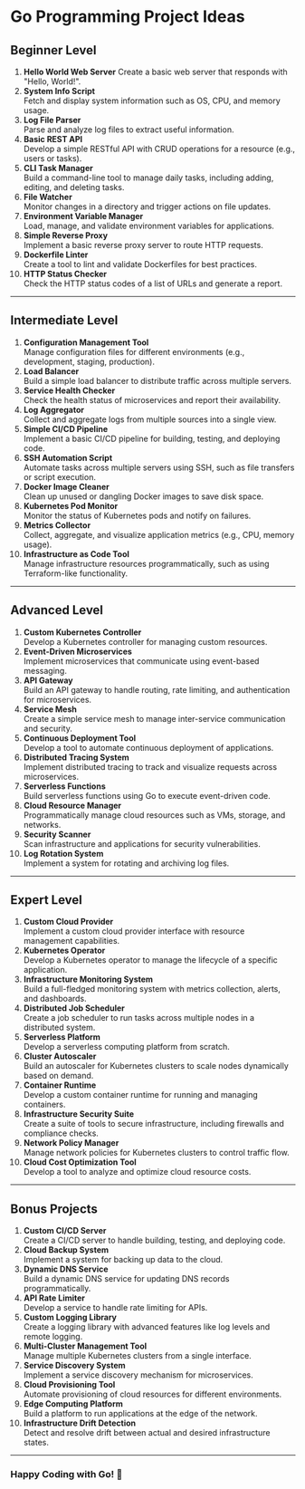 ﻿# Go Programming Project Ideas

## Beginner Level
1. **Hello World Web Server** 
   Create a basic web server that responds with "Hello, World!".
2. **System Info Script**  
   Fetch and display system information such as OS, CPU, and memory usage.
3. **Log File Parser**  
   Parse and analyze log files to extract useful information.
4. **Basic REST API**  
   Develop a simple RESTful API with CRUD operations for a resource (e.g., users or tasks).
5. **CLI Task Manager**  
   Build a command-line tool to manage daily tasks, including adding, editing, and deleting tasks.
6. **File Watcher**  
   Monitor changes in a directory and trigger actions on file updates.
7. **Environment Variable Manager**  
   Load, manage, and validate environment variables for applications.
8. **Simple Reverse Proxy**  
   Implement a basic reverse proxy server to route HTTP requests.
9. **Dockerfile Linter**  
   Create a tool to lint and validate Dockerfiles for best practices.
10. **HTTP Status Checker**  
    Check the HTTP status codes of a list of URLs and generate a report.

---

## Intermediate Level
1. **Configuration Management Tool**  
   Manage configuration files for different environments (e.g., development, staging, production).
2. **Load Balancer**  
   Build a simple load balancer to distribute traffic across multiple servers.
3. **Service Health Checker**  
   Check the health status of microservices and report their availability.
4. **Log Aggregator**  
   Collect and aggregate logs from multiple sources into a single view.
5. **Simple CI/CD Pipeline**  
   Implement a basic CI/CD pipeline for building, testing, and deploying code.
6. **SSH Automation Script**  
   Automate tasks across multiple servers using SSH, such as file transfers or script execution.
7. **Docker Image Cleaner**  
   Clean up unused or dangling Docker images to save disk space.
8. **Kubernetes Pod Monitor**  
   Monitor the status of Kubernetes pods and notify on failures.
9. **Metrics Collector**  
   Collect, aggregate, and visualize application metrics (e.g., CPU, memory usage).
10. **Infrastructure as Code Tool**  
    Manage infrastructure resources programmatically, such as using Terraform-like functionality.

---

## Advanced Level
1. **Custom Kubernetes Controller**  
   Develop a Kubernetes controller for managing custom resources.
2. **Event-Driven Microservices**  
   Implement microservices that communicate using event-based messaging.
3. **API Gateway**  
   Build an API gateway to handle routing, rate limiting, and authentication for microservices.
4. **Service Mesh**  
   Create a simple service mesh to manage inter-service communication and security.
5. **Continuous Deployment Tool**  
   Develop a tool to automate continuous deployment of applications.
6. **Distributed Tracing System**  
   Implement distributed tracing to track and visualize requests across microservices.
7. **Serverless Functions**  
   Build serverless functions using Go to execute event-driven code.
8. **Cloud Resource Manager**  
   Programmatically manage cloud resources such as VMs, storage, and networks.
9. **Security Scanner**  
   Scan infrastructure and applications for security vulnerabilities.
10. **Log Rotation System**  
    Implement a system for rotating and archiving log files.

---

## Expert Level
1. **Custom Cloud Provider**  
   Implement a custom cloud provider interface with resource management capabilities.
2. **Kubernetes Operator**  
   Develop a Kubernetes operator to manage the lifecycle of a specific application.
3. **Infrastructure Monitoring System**  
   Build a full-fledged monitoring system with metrics collection, alerts, and dashboards.
4. **Distributed Job Scheduler**  
   Create a job scheduler to run tasks across multiple nodes in a distributed system.
5. **Serverless Platform**  
   Develop a serverless computing platform from scratch.
6. **Cluster Autoscaler**  
   Build an autoscaler for Kubernetes clusters to scale nodes dynamically based on demand.
7. **Container Runtime**  
   Develop a custom container runtime for running and managing containers.
8. **Infrastructure Security Suite**  
   Create a suite of tools to secure infrastructure, including firewalls and compliance checks.
9. **Network Policy Manager**  
   Manage network policies for Kubernetes clusters to control traffic flow.
10. **Cloud Cost Optimization Tool**  
    Develop a tool to analyze and optimize cloud resource costs.

---

## Bonus Projects
1. **Custom CI/CD Server**  
   Create a CI/CD server to handle building, testing, and deploying code.
2. **Cloud Backup System**  
   Implement a system for backing up data to the cloud.
3. **Dynamic DNS Service**  
   Build a dynamic DNS service for updating DNS records programmatically.
4. **API Rate Limiter**  
   Develop a service to handle rate limiting for APIs.
5. **Custom Logging Library**  
   Create a logging library with advanced features like log levels and remote logging.
6. **Multi-Cluster Management Tool**  
   Manage multiple Kubernetes clusters from a single interface.
7. **Service Discovery System**  
   Implement a service discovery mechanism for microservices.
8. **Cloud Provisioning Tool**  
   Automate provisioning of cloud resources for different environments.
9. **Edge Computing Platform**  
   Build a platform to run applications at the edge of the network.
10. **Infrastructure Drift Detection**  
    Detect and resolve drift between actual and desired infrastructure states.

---

### Happy Coding with Go! 🎉
